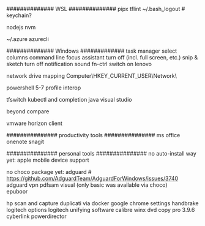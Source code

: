 ##############
WSL
##############
pipx
tflint
~/.bash_logout # keychain?

nodejs
nvm

~/.azure
azurecli

##############
Windows
#############
task manager select columns
    command line
focus assistant turn off (incl. full screen, etc.)
snip & sketch turn off notification sound
fn-ctrl switch on lenovo

network drive mapping
    Computer\HKEY_CURRENT_USER\Network\

powershell 5-7 profile interop

tfswitch
kubectl and completion
java
visual studio

beyond compare

vmware horizon client

###############
productivity tools
###############
ms office
onenote
snagit

###############
personal tools
###############
no auto-install way yet:
    apple mobile device support

no choco package yet:
    adguard # https://github.com/AdguardTeam/AdguardForWindows/issues/3740
    adguard vpn
    pdfsam visual (only basic was available via choco)    
    epuboor

hp scan and capture
duplicati via docker
google chrome settings
handbrake
logitech options
logitech unifying software
calibre
winx dvd copy pro 3.9.6
cyberlink powerdirector
